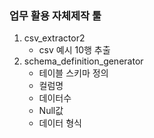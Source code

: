### 업무 활용 자체제작 툴

1. csv_extractor2
    - csv 예시 10행 추출
2. schema_definition_generator
    - 테이블 스키마 정의
    - 컬럼명
    - 데이터수
    - Null값
    - 데이터 형식
